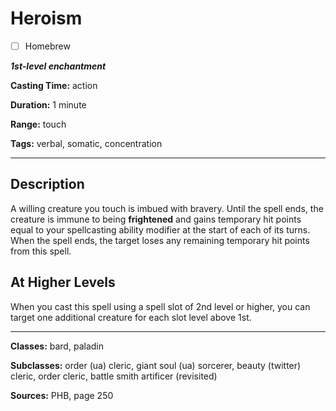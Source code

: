 # Heroism

- [ ] Homebrew

***1st-level enchantment***

**Casting Time:** action

**Duration:** 1 minute

**Range:** touch

**Tags:** verbal, somatic, concentration

---

## Description
A willing creature you touch is imbued with bravery.
Until the spell ends, the creature is immune to being **frightened** and gains temporary hit points equal to your spellcasting ability modifier at the start of each of its turns.
When the spell ends, the target loses any remaining temporary hit points from this spell.

## At Higher Levels
When you cast this spell using a spell slot of 2nd level or higher, you can target one additional creature for each slot level above 1st.

---

**Classes:** bard, paladin

**Subclasses:** order (ua) cleric, giant soul (ua) sorcerer, beauty (twitter) cleric, order cleric, battle smith artificer (revisited)

**Sources:** PHB, page 250
